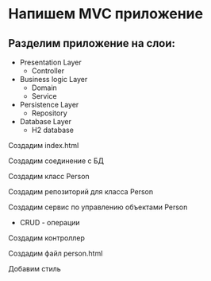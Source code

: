 # Напишем MVC приложение
## Разделим приложение на слои:

- Presentation Layer
  - Controller
- Business logic Layer
  - Domain
  - Service
- Persistence Layer
  - Repository
- Database Layer
  - H2 database

Создадим index.html

Создадим соединение с БД

Создадим класс Person

Создадим репозиторий для класса Person

Создадим сервис по управлению объектами Person

   - CRUD - операции

Создадим контроллер

Создадим файл person.html

Добавим стиль

